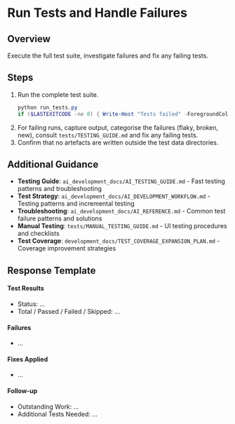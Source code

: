 # Run Tests and Handle Failures

## Overview
Execute the full test suite, investigate failures and fix any failing tests.

## Steps
1. Run the complete test suite.
   ```powershell
   python run_tests.py
   if ($LASTEXITCODE -ne 0) { Write-Host "Tests failed" -ForegroundColor Red; exit 1 }
   ```
2. For failing runs, capture output, categorise the failures (flaky, broken, new), consult `tests/TESTING_GUIDE.md` and fix any failing tests.
3. Confirm that no artefacts are written outside the test data directories.

## Additional Guidance
- **Testing Guide**: `ai_development_docs/AI_TESTING_GUIDE.md` - Fast testing patterns and troubleshooting
- **Test Strategy**: `ai_development_docs/AI_DEVELOPMENT_WORKFLOW.md` - Testing patterns and incremental testing
- **Troubleshooting**: `ai_development_docs/AI_REFERENCE.md` - Common test failure patterns and solutions
- **Manual Testing**: `tests/MANUAL_TESTING_GUIDE.md` - UI testing procedures and checklists
- **Test Coverage**: `development_docs/TEST_COVERAGE_EXPANSION_PLAN.md` - Coverage improvement strategies

## Response Template
#### Test Results
- Status: ...
- Total / Passed / Failed / Skipped: ...

#### Failures
- ...

#### Fixes Applied
- ...

#### Follow-up
- Outstanding Work: ...
- Additional Tests Needed: ...

